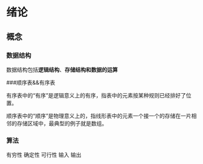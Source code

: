 # 绪论

## 概念

### 数据结构

数据结构包括**逻辑结构**、**存储结构和数据的运算**

###顺序表&&有序表 

有序表中的“有序”是逻辑意义上的有序，指表中的元素按某种规则已经排好了位置。

顺序表中的“顺序”是物理意义上的，指线形表中的元素一个接一个的存储在一片相邻的存储区域中，最典型的例子就是数组。

### 算法

有穷性 确定性 可行性 输入 输出

